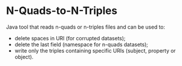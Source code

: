 # N-Quads-to-N-Triples
Java tool that reads n-quads or n-triples files and can be used to:
- delete spaces in URI (for corrupted datasets);
- delete the last field (namespace for n-quads datasets);
- write only the triples containing specific URIs (subject, property or object).
